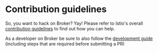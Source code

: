 # Contribution guidelines

So, you want to hack on Broker? Yay! Please refer to Istio's overall
[contribution guidelines](https://github.com/istio/istio/blob/master/CONTRIBUTING.md)
to find out how you can help.

As a developer on Broker be sure to also follow the [development guide](https://github.com/istio/istio/blob/master/devel/README.md) 
(including steps that are required before submitting a PR)
